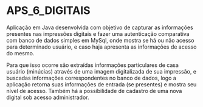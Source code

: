 # APS_6_DIGITAIS
Aplicação em Java desenvolvida com objetivo de capturar as informações presentes nas impressões digitais e fazer uma autenticação comparativa com banco de dados simples em MySql, onde mostra se há ou não acesso para determinado usuário, e caso haja apresenta as informações de acesso do mesmo. 

Para que isso ocorre são extraídas informações particulares de casa usuário (minúcias) através de uma imagem digitalizada de sua impressão, e buscadas informações correspondentes no banco de dados, logo a aplicação retorna suas informações de entrada (se presentes) e mostra seu nível de acesso. Também há a possibilidade de cadastro de uma nova digital sob acesso administrador.
